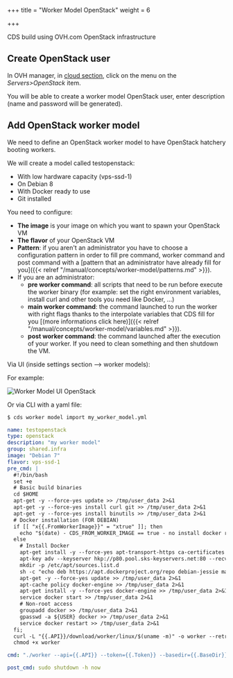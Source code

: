 +++
title = "Worker Model OpenStack"
weight = 6

+++

CDS build using OVH.com OpenStack infrastructure

## Create OpenStack user

In OVH manager, in [cloud section](https://www.ovh.com/manager/cloud), click on the menu on the *Servers>OpenStack* item.

You will be able to create a worker model OpenStack user, enter description (name and password will be generated).

## Add OpenStack worker model

We need to define an OpenStack worker model to have OpenStack hatchery booting workers.

We will create a model called testopenstack:

 * With low hardware capacity (vps-ssd-1)
 * On Debian 8
 * With Docker ready to use
 * Git installed

You need to configure:

  * **The image** is your image on which you want to spawn your OpenStack VM
  * **The flavor** of your OpenStack VM
  * **Pattern**: if you aren't an administrator you have to choose a configuration pattern in order to fill pre command, worker command and post command with a [pattern that an administrator have already fill for you]({{< relref "/manual/concepts/worker-model/patterns.md" >}}).
  * If you are an administrator:
    * **pre worker command**: all scripts that need to be run before execute the worker binary (for example: set the right environment variables, install curl and other tools you need like Docker, ...)
    * **main worker command**: the command launched to run the worker with right flags thanks to the interpolate variables that CDS fill for you [(more informations click here)]({{< relref "/manual/concepts/worker-model/variables.md" >}}).
    * **post worker command**: the command launched after the execution of your worker. If you need to clean something and then shutdown the VM.

Via UI (inside settings section --> worker models):

For example:

![Worker Model UI OpenStack](/images/worker_model_openstack.png)

Or via CLI with a yaml file:

```bash
$ cds worker model import my_worker_model.yml
```


```yaml
name: testopenstack
type: openstack
description: "my worker model"
group: shared.infra
image: "Debian 7"
flavor: vps-ssd-1
pre_cmd: |
  #!/bin/bash
  set +e
  # Basic build binaries
  cd $HOME
  apt-get -y --force-yes update >> /tmp/user_data 2>&1
  apt-get -y --force-yes install curl git >> /tmp/user_data 2>&1
  apt-get -y --force-yes install binutils >> /tmp/user_data 2>&1
  # Docker installation (FOR DEBIAN)
  if [[ "x{{.FromWorkerImage}}" = "xtrue" ]]; then
    echo "$(date) - CDS_FROM_WORKER_IMAGE == true - no install docker required "
  else
    # Install Docker
    apt-get install -y --force-yes apt-transport-https ca-certificates >> /tmp/user_data 2>&1
    apt-key adv --keyserver hkp://p80.pool.sks-keyservers.net:80 --recv-keys 58118E89F3A912897C070ADBF76221572C52609D
    mkdir -p /etc/apt/sources.list.d
    sh -c "echo deb https://apt.dockerproject.org/repo debian-jessie main > /etc/apt/sources.list.d/docker.list"
    apt-get -y --force-yes update >> /tmp/user_data 2>&1
    apt-cache policy docker-engine >> /tmp/user_data 2>&1
    apt-get install -y --force-yes docker-engine >> /tmp/user_data 2>&1
    service docker start >> /tmp/user_data 2>&1
    # Non-root access
    groupadd docker >> /tmp/user_data 2>&1
    gpasswd -a ${USER} docker >> /tmp/user_data 2>&1
    service docker restart >> /tmp/user_data 2>&1
  fi;
  curl -L "{{.API}}/download/worker/linux/$(uname -m)" -o worker --retry 10 --retry-max-time 120 -C - >> /tmp/user_data 2>&1
  chmod +x worker

cmd: "./worker --api={{.API}} --token={{.Token}} --basedir={{.BaseDir}} --model={{.Model}} --name={{.Name}} --hatchery={{.Hatchery}} --hatchery-name={{.HatcheryName}} --insecure={{.HTTPInsecure}} --single-use --force-exit"

post_cmd: sudo shutdown -h now

```
